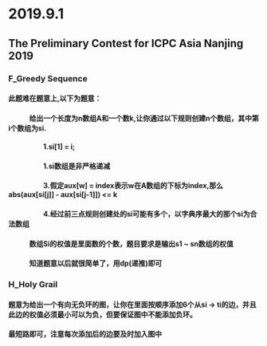 # 2019.9.1 
## The Preliminary Contest for ICPC Asia Nanjing 2019

### F_Greedy Sequence
#### 此题难在题意上,以下为题意：
#### &emsp;&emsp;&emsp;给出一个长度为n数组A和一个数k,让你通过以下规则创建n个数组，其中第i个数组为si.
#### &emsp;&emsp;&emsp;&emsp;&emsp;1.si[1] = i;
#### &emsp;&emsp;&emsp;&emsp;&emsp;1.si数组是非严格递减
#### &emsp;&emsp;&emsp;&emsp;&emsp;3.假定aux[w] = index表示w在A数组的下标为index,那么abs(aux[si[j]] - aux[si[j-1]]) <= k
#### &emsp;&emsp;&emsp;&emsp;&emsp;4.经过前三点规则创建处的si可能有多个，以字典序最大的那个si为合法数组
#### &emsp;&emsp;&emsp;数组Si的权值是里面数的个数，题目要求是输出s1 ~ sn数组的权值
#### &emsp;&emsp;&emsp;知道题意以后就很简单了，用dp(递推)即可

### H_Holy Grail
#### 题意为给出一个有向无负环的图，让你在里面按顺序添加6个从si -> ti的边，并且此边的权值必须最小可以为负，但要保证图中不能添加负环。
#### 最短路即可，注意每次添加后的边要及时加入图中



